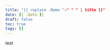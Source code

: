```yaml
---
title: "{{ replace .Name "-" " " | title }}"
date: {{ .Date }}
draft: false
toc: true
tags: []
---
```


test